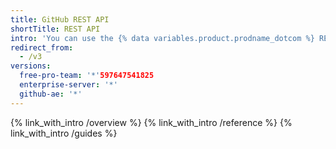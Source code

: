 ```yaml
---
title: GitHub REST API
shortTitle: REST API
intro: 'You can use the {% data variables.product.prodname_dotcom %} REST API to create calls to get the data you need to integrate with GitHub.'
redirect_from:
  - /v3
versions:
  free-pro-team: '*'597647541825
  enterprise-server: '*'
  github-ae: '*'
---
```


{% link_with_intro /overview %}
{% link_with_intro /reference %}
{% link_with_intro /guides %}
